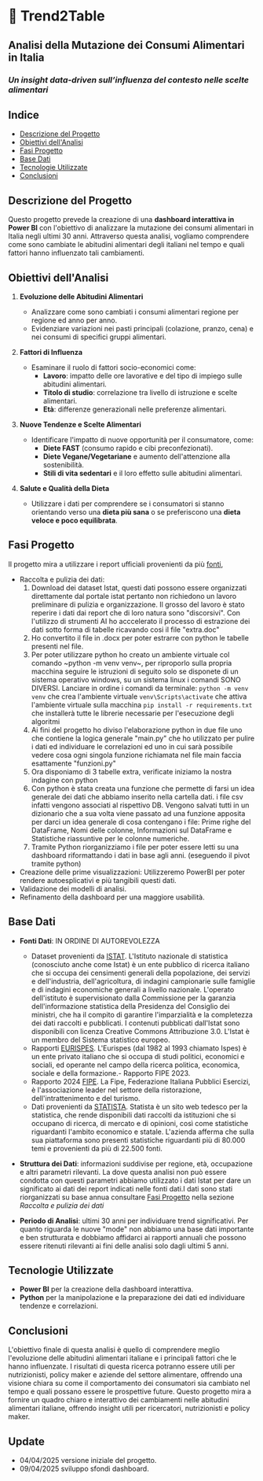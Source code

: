 

# 🥗 Trend2Table  
## Analisi della Mutazione dei Consumi Alimentari in Italia
### *Un insight data-driven sull’influenza del contesto nelle scelte alimentari*


## Indice
- [Descrizione del Progetto](#descrizione-del-progetto)
- [Obiettivi dell'Analisi](#obiettivi-dellanalisi)
- [Fasi Progetto](#fasi-progetto)
- [Base Dati](#base-dati)
- [Tecnologie Utilizzate](#tecnologie-utilizzate)
- [Conclusioni](#conclusioni)

## Descrizione del Progetto
Questo progetto prevede la creazione di una **dashboard interattiva in Power BI** con l'obiettivo di analizzare la mutazione dei consumi alimentari in Italia negli ultimi 30 anni. Attraverso questa analisi, vogliamo comprendere come sono cambiate le abitudini alimentari degli italiani nel tempo e quali fattori hanno influenzato tali cambiamenti.

## Obiettivi dell'Analisi
1. **Evoluzione delle Abitudini Alimentari**
   - Analizzare come sono cambiati i consumi alimentari regione per regione ed anno per anno.
   - Evidenziare variazioni nei pasti principali (colazione, pranzo, cena) e nei consumi di specifici gruppi alimentari.


2. **Fattori di Influenza**
   - Esaminare il ruolo di fattori socio-economici come:
     - **Lavoro**: impatto delle ore lavorative e del tipo di impiego sulle abitudini alimentari.
     - **Titolo di studio**: correlazione tra livello di istruzione e scelte alimentari.
     - **Età**: differenze generazionali nelle preferenze alimentari.

3. **Nuove Tendenze e Scelte Alimentari**
   - Identificare l'impatto di nuove opportunità per il consumatore, come:
     - **Diete FAST** (consumo rapido e cibi preconfezionati).
     - **Diete Vegane/Vegetariane** e aumento dell'attenzione alla sostenibilità.
     - **Stili di vita sedentari** e il loro effetto sulle abitudini alimentari.

4. **Salute e Qualità della Dieta**
   - Utilizzare i dati per comprendere se i consumatori si stanno orientando verso una **dieta più sana** o se preferiscono una **dieta veloce e poco equilibrata**.

## Fasi Progetto
Il progetto mira a utilizzare i report ufficiali provenienti da più [fonti](#base-dati),

   - Raccolta e pulizia dei dati:
      1. Download dei dataset Istat, questi dati possono essere organizzati direttamente dal portale istat pertanto non richiedono un lavoro preliminare di pulizia e organizzazione. Il grosso del lavoro è stato reperire i dati dai report che di loro natura sono "discorsivi". Con l'utilizzo di strumenti AI ho acccelerato il processo di estrazione dei dati sotto forma di tabelle ricavando cosi il file "extra.doc"
      2. Ho convertito il file in .docx per poter estrarre con python le tabelle presenti nel file.
      3. Per poter utilizzare python ho creato un ambiente virtuale col comando ~python -m venv venv~, per riproporlo sulla propria macchina seguire le istruzioni di seguito solo se disponete di un sistema operativo windows, su un sistema linux i comandi SONO DIVERSI.
      Lanciare in ordine i comandi da terminale:
      ```python -m venv venv``` che crea l'ambiente virtuale
      ```venv\Scripts\activate``` che attiva l'ambiente virtuale sulla macchina
      ```pip install -r requirements.txt``` che installerà tutte le librerie necessarie per l'esecuzione degli algoritmi
      4. Ai fini del progetto ho diviso l'elaborazione python in due file uno che contiene la logica generale "main.py" che ho utilizzato per pulire i dati ed individuare le correlazioni ed uno in cui sarà possibile vedere cosa ogni singola funzione richiamata nel file main faccia esattamente "funzioni.py"
      5. Ora disponiamo di 3 tabelle extra, verificate iniziamo la nostra indagine con python
      6. Con python è stata creata una funzione che permette di farsi un idea generale dei dati che abbiamo inserito nella cartella dati.
      i file csv infatti vengono associati al rispettivo DB.
      Vengono salvati tutti in un dizionario che a sua volta viene passato ad una funzione apposita per darci un idea generale di cosa contengano i file:
      Prime righe del DataFrame, Nomi delle colonne, Informazioni sul DataFrame e Statistiche riassuntive per le colonne numeriche.
      7. Tramite Python riorganizziamo i file per poter essere letti su una dashboard riformattando i dati in base agli anni. (eseguendo il pivot tramite python)
   - Creazione delle prime visualizzazioni:
      Utilizzeremo PowerBI per poter rendere autoesplicativi e più tangibili questi dati.
   - Validazione dei modelli di analisi.
   - Refinamento della dashboard per una maggiore usabilità.

## Base Dati
- **Fonti Dati**:
IN ORDINE DI AUTOREVOLEZZA
   - Dataset provenienti da [ISTAT](#https://www.istat.it/). L'Istituto nazionale di statistica (conosciuto anche come Istat) è un ente pubblico di ricerca italiano che si occupa dei censimenti generali della popolazione, dei servizi e dell'industria, dell'agricoltura, di indagini campionarie sulle famiglie e di indagini economiche generali a livello nazionale. L'operato dell'istituto è supervisionato dalla Commissione per la garanzia dell'informazione statistica della Presidenza del Consiglio dei ministri, che ha il compito di garantire l'imparzialità e la completezza dei dati raccolti e pubblicati. I contenuti pubblicati dall'Istat sono disponibili con licenza Creative Commons Attribuzione 3.0. L'Istat è un membro del Sistema statistico europeo.
   - Rapporti [EURISPES](#). L'Eurispes (dal 1982 al 1993 chiamato Ispes) è un ente privato italiano che si occupa di studi politici, economici e sociali, ed operante nel campo della ricerca politica, economica, sociale e della formazione.- Rapporto FIPE 2023. 
   - Rapporto 2024 [FIPE](#https://www.fipe.it/wp-content/uploads/2024/04/Rapporto-Ristorazione-2024.pdf?utm_source=chatgpt.com). La Fipe, Federazione Italiana Pubblici Esercizi, è l'associazione leader nel settore della ristorazione, dell'intrattenimento e del turismo.
   - Dati provenienti da [STATISTA](#https://www.statista.com/). Statista è un sito web tedesco per la statistica, che rende disponibili dati raccolti da istituzioni che si occupano di ricerca, di mercato e di opinioni, così come statistiche riguardanti l'ambito economico e statale. L'azienda afferma che sulla sua piattaforma sono presenti statistiche riguardanti più di 80.000 temi e provenienti da più di 22.500 fonti.
   
- **Struttura dei Dati**: informazioni suddivise per regione, età, occupazione e altri parametri rilevanti. La dove questa analisi non può essere condotta con questi parametri abbiamo utilizzato i dati Istat per dare un significato ai dati dei report indicati nelle fonti dati.I dati sono stati riorganizzati su base annua consultare [Fasi Progetto](#fasi-progetto) nella sezione _Raccolta e pulizia dei dati_
- **Periodo di Analisi**: ultimi 30 anni per individuare trend significativi. Per quanto riguarda le nuove "mode" non abbiamo una base dati importante e ben strutturata e dobbiamo affidarci ai rapporti annuali che possono essere ritenuti rilevanti ai fini delle analisi solo dagli ultimi 5 anni.

## Tecnologie Utilizzate
- **Power BI** per la creazione della dashboard interattiva.
- **Python** per la manipolazione e la preparazione dei dati ed individuare tendenze e correlazioni.


## Conclusioni
L'obiettivo finale di questa analisi è quello di comprendere meglio l'evoluzione delle abitudini alimentari italiane e i principali fattori che le hanno influenzate. I risultati di questa ricerca potranno essere utili per nutrizionisti, policy maker e aziende del settore alimentare, offrendo una visione chiara su come il comportamento dei consumatori sia cambiato nel tempo e quali possano essere le prospettive future.
Questo progetto mira a fornire un quadro chiaro e interattivo dei cambiamenti nelle abitudini alimentari italiane, offrendo insight utili per ricercatori, nutrizionisti e policy maker.

## Update
- 04/04/2025 versione iniziale del progetto.
- 09/04/2025 sviluppo sfondi dashboard.
